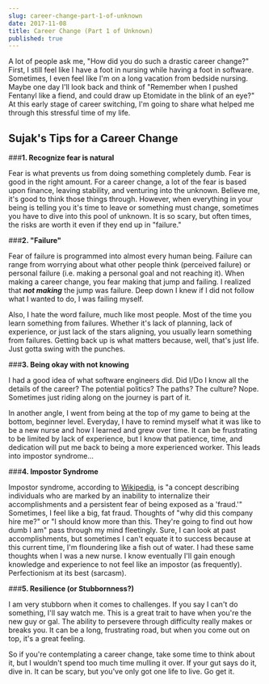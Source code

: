```yaml
---
slug: career-change-part-1-of-unknown
date: 2017-11-08
title: Career Change (Part 1 of Unknown)
published: true
---
```


A lot of people ask me, "How did you do such a drastic career change?" First, I still feel like I have a foot in nursing while having a foot in software. Sometimes, I even feel like I'm on a long vacation from bedside nursing. Maybe one day I'll look back and think of "Remember when I pushed Fentanyl like a fiend, and could draw up Etomidate in the blink of an eye?" At this early stage of career switching, I'm going to share what helped me through this stressful time of my life.

## Sujak's Tips for a Career Change
###<strong>1. Recognize fear is natural</strong>

Fear is what prevents us from doing something completely dumb. Fear is good in the right amount. For a career change, a lot of the fear is based upon finance, leaving stability, and venturing into the unknown. Believe me, it's good to think those things through. However, when everything in your being is telling you it's time to leave or something must change, sometimes you have to dive into this pool of unknown. It is so scary, but often times, the risks are worth it even if they end up in "failure."

###<strong>2. "Failure"</strong>

Fear of failure is programmed into almost every human being. Failure can range from worrying about what other people think (perceived failure) or personal failure (i.e. making a personal goal and not reaching it). When making a career change, you fear making that jump and failing. I realized that <strong><em>not making</em></strong> the jump was failure. Deep down I knew if I did not follow what I wanted to do, I was failing myself.

Also, I hate the word failure, much like most people. Most of the time you learn something from failures. Whether it's lack of planning, lack of experience, or just lack of the stars aligning, you usually learn something from failures. Getting back up is what matters because, well, that's just life. Just gotta swing with the punches.

###<strong>3. Being okay with not knowing</strong>

I had a good idea of what software engineers did. Did I/Do I know all the details of the career? The potential politics? The paths? The culture? Nope. Sometimes just riding along on the journey is part of it.

In another angle, I went from being at the top of my game to being at the bottom, beginner level. Everyday, I have to remind myself what it was like to be a new nurse and how I learned and grew over time. It can be frustrating to be limited by lack of experience, but I know that patience, time, and dedication will put me back to being a more experienced worker. This leads into impostor syndrome...

###<strong>4. Impostor Syndrome</strong>

Impostor syndrome, according to <a href="https://en.wikipedia.org/wiki/Impostor_syndrome" target="_blank" rel="noopener">Wikipedia</a>, is "a concept describing individuals who are marked by an inability to internalize their accomplishments and a persistent fear of being exposed as a 'fraud.'" Sometimes, I feel like a big, fat fraud. Thoughts of "why did this company hire me?" or "I should know more than this. They're going to find out how dumb I am" pass through my mind fleetingly. Sure, I can look at past accomplishments, but sometimes I can't equate it to success because at this current time, I'm floundering like a fish out of water. I had these same thoughts when I was a new nurse. I know eventually I'll gain enough knowledge and experience to not feel like an impostor (as frequently). Perfectionism at its best (sarcasm).

###<strong>5. Resilience (or Stubbornness?)</strong>

I am very stubborn when it comes to challenges. If you say I can't do something, I'll say watch me. This is a great trait to have when you're the new guy or gal. The ability to persevere through difficulty really makes or breaks you. It can be a long, frustrating road, but when you come out on top, it's a great feeling.

So if you're contemplating a career change, take some time to think about it, but I wouldn't spend too much time mulling it over. If your gut says do it, dive in. It can be scary, but you've only got one life to live. Go get it.